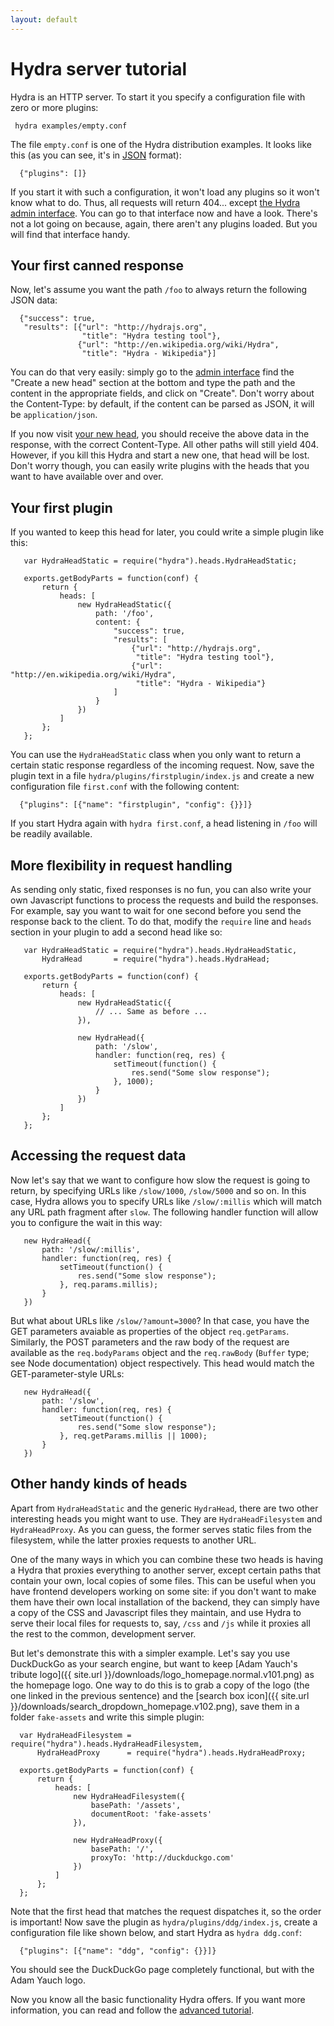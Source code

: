 ```yaml
---
layout: default
---
```

Hydra server tutorial
=====================

Hydra is an HTTP server. To start it you specify a configuration file
with zero or more plugins:

     hydra examples/empty.conf

The file `empty.conf` is one of the Hydra distribution examples. It
looks like this (as you can see, it's in
[JSON](http://en.wikipedia.org/wiki/Json) format):

      {"plugins": []}

If you start it with such a configuration, it won't load any plugins
so it won't know what to do. Thus, all requests will return
404... except [the Hydra admin
interface](http://localhost:3000/hydra-admin).  You can go to that
interface now and have a look. There's not a lot going on because,
again, there aren't any plugins loaded. But you will find that
interface handy.

Your first canned response
--------------------------

Now, let's assume you want the path `/foo` to always return the
following JSON data:

      {"success": true,
       "results": [{"url": "http://hydrajs.org",
                    "title": "Hydra testing tool"},
                   {"url": "http://en.wikipedia.org/wiki/Hydra",
                    "title": "Hydra - Wikipedia"}]

You can do that very easily: simply go to the
[admin interface](http://localhost:3000/hydra-admin) find the "Create a
new head" section at the bottom and type the path and the content in
the appropriate fields, and click on "Create". Don't worry about the
Content-Type: by default, if the content can be parsed as JSON, it
will be `application/json`.

If you now visit [your new head](http://localhost:3000/foo), you
should receive the above data in the response, with the correct
Content-Type. All other paths will still yield 404. However, if you
kill this Hydra and start a new one, that head will be lost. Don't
worry though, you can easily write plugins with the heads that you
want to have available over and over.


Your first plugin
-----------------

If you wanted to keep this head for later, you could write a simple
plugin like this:

       var HydraHeadStatic = require("hydra").heads.HydraHeadStatic;

       exports.getBodyParts = function(conf) {
           return {
               heads: [
                   new HydraHeadStatic({
                       path: '/foo',
                       content: {
                           "success": true,
                           "results": [
                               {"url": "http://hydrajs.org",
                                "title": "Hydra testing tool"},
                               {"url": "http://en.wikipedia.org/wiki/Hydra",
                                "title": "Hydra - Wikipedia"}
                           ]
                       }
                   })
               ]
           };
       };

You can use the `HydraHeadStatic` class when you only want to return a
certain static response regardless of the incoming request. Now, save
the plugin text in a file `hydra/plugins/firstplugin/index.js` and
create a new configuration file `first.conf` with the following
content:

      {"plugins": [{"name": "firstplugin", "config": {}}]}

If you start Hydra again with `hydra first.conf`, a head listening in
`/foo` will be readily available.


More flexibility in request handling
------------------------------------

As sending only static, fixed responses is no fun, you can also write
your own Javascript functions to process the requests and build the
responses. For example, say you want to wait for one second before you
send the response back to the client. To do that, modify the `require`
line and `heads` section in your plugin to add a second head like so:

       var HydraHeadStatic = require("hydra").heads.HydraHeadStatic,
           HydraHead       = require("hydra").heads.HydraHead;

       exports.getBodyParts = function(conf) {
           return {
               heads: [
                   new HydraHeadStatic({
                       // ... Same as before ...
                   }),

                   new HydraHead({
                       path: '/slow',
                       handler: function(req, res) {
                           setTimeout(function() {
                               res.send("Some slow response");
                           }, 1000);
                       }
                   })
               ]
           };
       };


Accessing the request data
--------------------------

Now let's say that we want to configure how slow the request is going
to return, by specifying URLs like `/slow/1000`, `/slow/5000` and so
on. In this case, Hydra allows you to specify URLs like
`/slow/:millis` which will match any URL path fragment after
`slow`. The following handler function will allow you to configure the
wait in this way:

       new HydraHead({
           path: '/slow/:millis',
           handler: function(req, res) {
               setTimeout(function() {
                   res.send("Some slow response");
               }, req.params.millis);
           }
       })

But what about URLs like `/slow/?amount=3000`? In that case, you have
the GET parameters avaiable as properties of the object
`req.getParams`. Similarly, the POST parameters and the raw body of
the request are available as the `req.bodyParams` object and the
`req.rawBody` (`Buffer` type; see Node documentation) object
respectively. This head would match the GET-parameter-style URLs:

       new HydraHead({
           path: '/slow',
           handler: function(req, res) {
               setTimeout(function() {
                   res.send("Some slow response");
               }, req.getParams.millis || 1000);
           }
       })


Other handy kinds of heads
--------------------------

Apart from `HydraHeadStatic` and the generic `HydraHead`, there are
two other interesting heads you might want to use. They are
`HydraHeadFilesystem` and `HydraHeadProxy`. As you can guess, the
former serves static files from the filesystem, while the latter
proxies requests to another URL.

One of the many ways in which you can combine these two heads is
having a Hydra that proxies everything to another server, except
certain paths that contain your own, local copies of some files. This
can be useful when you have frontend developers working on some site:
if you don't want to make them have their own local installation of
the backend, they can simply have a copy of the CSS and Javascript
files they maintain, and use Hydra to serve their local files for
requests to, say, `/css` and `/js` while it proxies all the rest to
the common, development server.

But let's demonstrate this with a simpler example. Let's say you use
DuckDuckGo as your search engine, but want to keep [Adam Yauch's
tribute logo]({{ site.url }}/downloads/logo_homepage.normal.v101.png)
as the homepage logo. One way to do this is to grab a copy of the logo
(the one linked in the previous sentence) and the [search box
icon]({{ site.url }}/downloads/search_dropdown_homepage.v102.png),
save them in a folder `fake-assets` and write this simple plugin:

      var HydraHeadFilesystem = require("hydra").heads.HydraHeadFilesystem,
          HydraHeadProxy      = require("hydra").heads.HydraHeadProxy;

      exports.getBodyParts = function(conf) {
          return {
              heads: [
                  new HydraHeadFilesystem({
                      basePath: '/assets',
                      documentRoot: 'fake-assets'
                  }),

                  new HydraHeadProxy({
                      basePath: '/',
                      proxyTo: 'http://duckduckgo.com'
                  })
              ]
          };
      };

Note that the first head that matches the request dispatches it, so
the order is important! Now save the plugin as
`hydra/plugins/ddg/index.js`, create a configuration file like shown
below, and start Hydra as `hydra ddg.conf`:

      {"plugins": [{"name": "ddg", "config": {}}]}

You should see the DuckDuckGo page completely functional, but with the
Adam Yauch logo.

Now you know all the basic functionality Hydra offers. If you want
more information, you can read and follow the <a
href="advanced/">advanced tutorial</a>.
